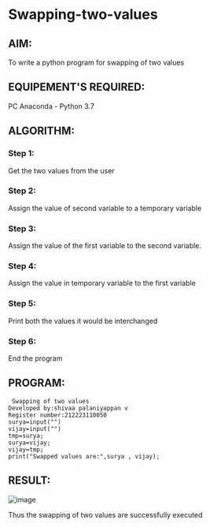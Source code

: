 # Swapping-two-values
## AIM:
To write a python program for swapping of two values
## EQUIPEMENT'S REQUIRED: 
PC
Anaconda - Python 3.7
## ALGORITHM: 
### Step 1:
Get the two values from the user
### Step 2: 
Assign the value of second variable to a temporary variable 
### Step 3: 
Assign the value of the first variable to the second variable.
### Step 4:  
Assign the value in temporary variable to the first variable
### Step 5: 
Print both the values it would be interchanged
### Step 6: 
End the program
## PROGRAM:
```
 Swapping of two values
Developed by:shivaa palaniyappan v
Register number:212223110050
surya=input("")
vijay=input("")
tmp=surya;
surya=vijay;
vijay=tmp;
print("Swapped values are:",surya , vijay);
```


## RESULT:
![image](https://github.com/shivaa-palaniyappan/Swapping-two-values/assets/146915611/28b099e4-c145-4d11-bf6b-00bc116fcd2e)

Thus the swapping of two values are successfully executed



